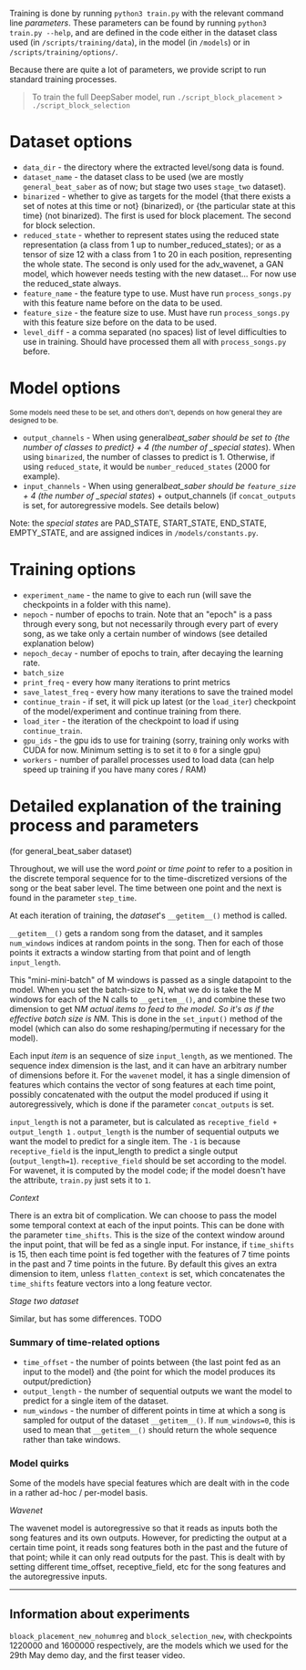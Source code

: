 Training is done by running `python3 train.py` with the relevant command line _parameters_. These parameters can be found by running `python3 train.py --help`, and are defined in the code either in the dataset class used (in `/scripts/training/data`), in the model (in `/models`) or in `/scripts/training/options/`.

Because there are quite a lot of parameters, we provide script to run standard training processes.

> To train the full DeepSaber model, run
> `./script_block_placement` > `./script_block_selection`

# Dataset options

- `data_dir` - the directory where the extracted level/song data is found.
- `dataset_name` - the dataset class to be used (we are mostly `general_beat_saber` as of now; but stage two uses `stage_two` dataset).
- `binarized` - whether to give as targets for the model {that there exists a set of notes at this time or not} (binarized), or {the particular state at this time} (not binarized). The first is used for block placement. The second for block selection.
- `reduced_state` - whether to represent states using the reduced state representation (a class from 1 up to number_reduced_states); or as a tensor of size 12 with a class from 1 to 20 in each position, representing the whole state. The second is only used for the adv_wavenet, a GAN model, which however needs testing with the new dataset... For now use the reduced_state always.
- `feature_name` - the feature type to use. Must have run `process_songs.py` with this feature name before on the data to be used.
- `feature_size` - the feature size to use. Must have run `process_songs.py` with this feature size before on the data to be used.
- `level_diff` - a comma separated (no spaces) list of level difficulties to use in training. Should have processed them all with `process_songs.py` before.

# Model options

<small>Some models need these to be set, and others don't, depends on how general they are designed to be.</small>

- `output_channels` - When using general*beat_saber should be set to {the number of classes to predict} + 4 (the number of \_special states*). When using `binarized`, the number of classes to predict is 1. Otherwise, if using `reduced_state`, it would be `number_reduced_states` (2000 for example).
- `input_channels` - When using general*beat_saber should be `feature_size` + 4 (the number of \_special states*) + output_channels (if `concat_outputs` is set, for autoregressive models. See details below)

Note: the _special states_ are PAD_STATE, START_STATE, END_STATE, EMPTY_STATE, and are assigned indices in `/models/constants.py`.

# Training options

- `experiment_name` - the name to give to each run (will save the checkpoints in a folder with this name).
- `nepoch` - number of epochs to train. Note that an "epoch" is a pass through every song, but not necessarily through every part of every song, as we take only a certain number of windows (see detailed explanation below)
- `nepoch_decay` - number of epochs to train, after decaying the learning rate.
- `batch_size`
- `print_freq` - every how many iterations to print metrics
- `save_latest_freq` - every how many iterations to save the trained model
- `continue_train` - if set, it will pick up latest (or the `load_iter`) checkpoint of the model/experiment and continue training from there.
- `load_iter` - the iteration of the checkpoint to load if using `continue_train`.
- `gpu_ids` - the gpu ids to use for training (sorry, training only works with CUDA for now. Minimum setting is to set it to `0` for a single gpu)
- `workers` - number of parallel processes used to load data (can help speed up training if you have many cores / RAM)

# Detailed explanation of the training process and parameters

(for general_beat_saber dataset)

Throughout, we will use the word _point_ or _time point_ to refer to a position in the discrete temporal sequence for to the time-discretized versions of the song or the beat saber level. The time between one point and the next is found in the parameter `step_time`.

At each iteration of training, the _dataset_'s `__getitem__()` method is called.

`__getitem__()` gets a random song from the dataset, and it samples `num_windows` indices at random points in the song. Then for each of those points it extracts a window starting from that point and of length `input_length`.

This "mini-mini-batch" of M windows is passed as a single datapoint to the model. When you set the batch-size to N, what we do is take the M windows for each of the N calls to `__getitem__()`, and combine these two dimension to get N*M actual *items* to feed to the model. So it's as if the effective batch size is N*M. This is done in the `set_input()` method of the model (which can also do some reshaping/permuting if necessary for the model).

Each input _item_ is an sequence of size `input_length`, as we mentioned. The sequence index dimension is the last, and it can have an arbitrary number of dimensions before it. For the `wavenet` model, it has a single dimension of features which contains the vector of song features at each time point, possibly concatenated with the output the model produced if using it autoregressively, which is done if the parameter `concat_outputs` is set.

`input_length` is not a parameter, but is calculated as `receptive_field + output_length 1` . `output_length` is the number of sequential outputs we want the model to predict for a single item. The `-1` is because `receptive_field` is the input_length to predict a single output (`output_length=1`). `receptive_field` should be set according to the model. For wavenet, it is computed by the model code; if the model doesn't have the attribute, `train.py` just sets it to `1`.

_Context_

There is an extra bit of complication. We can choose to pass the model some temporal context at each of the input points. This can be done with the parameter `time_shifts`. This is the size of the context window around the input point, that will be fed as a single input. For instance, if `time_shifts` is 15, then each time point is fed together with the features of 7 time points in the past and 7 time points in the future. By default this gives an extra dimension to item, unless `flatten_context` is set, which concatenates the `time_shifts` feature vectors into a long feature vector.

_Stage two dataset_

Similar, but has some differences. TODO

### Summary of time-related options

- `time_offset` - the number of points between {the last point fed as an input to the model} and {the point for which the model produces its output/prediction}
- `output_length` - the number of sequential outputs we want the model to predict for a single item of the dataset.
- `num_windows` - the number of different points in time at which a song is sampled for output of the dataset `__getitem__()`. If `num_windows=0`, this is used to mean that `__getitem__()` should return the whole sequence rather than take windows.

### Model quirks

Some of the models have special features which are dealt with in the code in a rather ad-hoc / per-model basis.

_Wavenet_

The wavenet model is autoregressive so that it reads as inputs both the song features and its own outputs. However, for predicting the output at a certain time point, it reads song features both in the past and the future of that point; while it can only read outputs for the past. This is dealt with by setting different time_offset, receptive_field, etc for the song features and the autoregressive inputs.

<!-- _Transformer_

The transformer reads the whole sequence (output from `stage_two` dataset). -->

---

## Information about experiments

`bloack_placement_new_nohumreg` and `block_selection_new`, with checkpoints 1220000 and 1600000 respectively, are the models which we used for the 29th May demo day, and the first teaser video.
